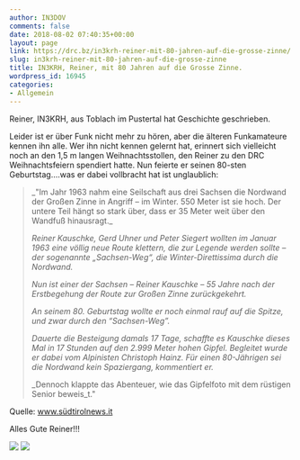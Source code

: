 ```yaml
---
author: IN3DOV
comments: false
date: 2018-08-02 07:40:35+00:00
layout: page
link: https://drc.bz/in3krh-reiner-mit-80-jahren-auf-die-grosse-zinne/
slug: in3krh-reiner-mit-80-jahren-auf-die-grosse-zinne
title: IN3KRH, Reiner, mit 80 Jahren auf die Grosse Zinne.
wordpress_id: 16945
categories:
- Allgemein
---
```


Reiner, IN3KRH, aus Toblach im Pustertal hat Geschichte geschrieben.

Leider ist er über Funk nicht mehr zu hören, aber die älteren Funkamateure kennen ihn alle. Wer ihn nicht kennen gelernt hat, erinnert sich vielleicht noch an den 1,5 m langen Weihnachtsstollen, den Reiner zu den DRC Weihnachtsfeiern spendiert hatte. Nun feierte er seinen 80-sten Geburtstag....was er dabei vollbracht hat ist unglaublich:


<blockquote>_"Im Jahr 1963 nahm eine Seilschaft aus drei Sachsen die Nordwand der Großen Zinne in Angriff – im Winter. 550 Meter ist sie hoch. Der untere Teil hängt so stark über, dass er 35 Meter weit über den Wandfuß hinausragt._

_Reiner Kauschke, Gerd Uhner und Peter Siegert wollten im Januar 1963 eine völlig neue Route klettern, die zur Legende werden sollte – der sogenannte „Sachsen-Weg“, die Winter-Direttissima durch die Nordwand._

_Nun ist einer der Sachsen – Reiner Kauschke – 55 Jahre nach der Erstbegehung der Route zur Großen Zinne zurückgekehrt._

_An seinem 80. Geburtstag wollte er noch einmal rauf auf die Spitze, und zwar durch den “Sachsen-Weg”._

_Dauerte die Besteigung damals 17 Tage, schaffte es Kauschke dieses Mal in 17 Stunden auf den 2.999 Meter hohen Gipfel. Begleitet wurde er dabei vom Alpinisten Christoph Hainz. Für einen 80-Jährigen sei die Nordwand kein Spaziergang, kommentiert er._

_Dennoch klappte das Abenteuer, wie das Gipfelfoto mit dem rüstigen Senior beweis_t."</blockquote>


Quelle: www.südtirolnews.it

Alles Gute Reiner!!!

[![](https://drc.bz/wp-content/uploads/2018/08/reiner-2.jpg)](https://drc.bz/in3krh-reiner-mit-80-jahren-auf-die-grosse-zinne/christoph-hainz-e-reiner-kauschke-sulla-grande-cima-di-lavaredo/) [![](https://drc.bz/wp-content/uploads/2018/08/reiner-3.jpg)](https://drc.bz/in3krh-reiner-mit-80-jahren-auf-die-grosse-zinne/christoph-hainz-e-reiner-kauschke-sulla-grande-cima-di-lavaredo-2/)
